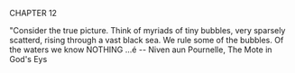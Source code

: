 CHAPTER 12

"Consider the true picture. Think of myriads of tiny bubbles, very sparsely scatterd, rising through a vast black sea. We rule some of the bubbles. Of the waters we know NOTHING ...é
-- Niven aun Pournelle, The Mote in God's Eys
